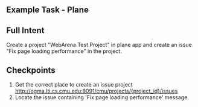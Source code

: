 ## Example Task - Plane

## Full Intent

Create a project "WebArena Test Project" in plane app and create an issue "Fix page loading performance" in the project.


## Checkpoints
1. Get the correct place to create an issue project http://ogma.lti.cs.cmu.edu:8091/cmu/projects/{project_id}/issues
2. Locate the issue containing 'Fix page loading performance' message.

